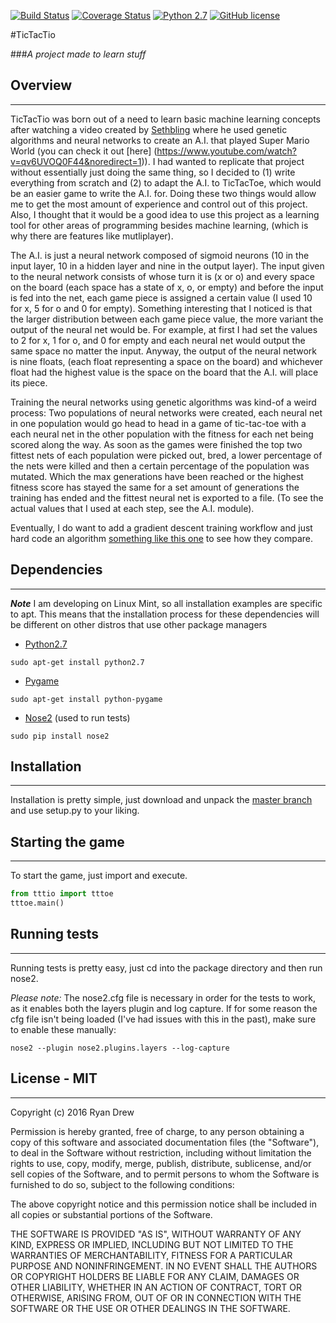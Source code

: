 [![Build Status](https://travis-ci.org/DevelopForLizardz/TicTacTio.svg?branch=master)](https://travis-ci.org/DevelopForLizardz/TicTacTio) 
[![Coverage Status](https://coveralls.io/repos/github/DevelopForLizardz/TicTacTio/badge.svg?branch=master)](https://coveralls.io/github/DevelopForLizardz/TicTacTio?brance=master)
[![Python 2.7](https://img.shields.io/badge/python-2.7-blue.svg)](https://www.python.org/download/releases/2.7/)
[![GitHub license](https://img.shields.io/github/license/mashape/apistatus.svg)](https://opensource.org/licenses/MIT)

#TicTacTio

###*A project made to learn stuff*

## Overview
---

TicTacTio was born out of a need to learn basic machine learning concepts after watching a video created by 
[Sethbling](https://www.youtube.com/channel/UC8aG3LDTDwNR1UQhSn9uVrw) where he used genetic algorithms and neural 
networks to create an A.I. that played Super Mario World (you can check it out [here]
(https://www.youtube.com/watch?v=qv6UVOQ0F44&noredirect=1)). I had wanted to replicate that project without essentially
just doing the same thing, so I decided to (1) write everything from scratch and (2) to adapt the A.I. to TicTacToe, 
which would be an easier game to write the A.I. for. Doing these two things would allow me to get the most amount of 
experience and control out of this project. Also, I thought that it would be a good idea to use this project
as a learning tool for other areas of programming besides machine learning, (which is why there are features like 
mutliplayer).

The A.I. is just a neural network composed of sigmoid neurons (10 in the input layer, 10 in a hidden layer and
nine in the output layer). The input given to the neural network consists of whose turn it is (x or o) and every space 
on the board (each space has a state of x, o, or empty) and before the input is fed into the net, each game piece 
is assigned a certain value (I used 10 for x, 5 for o and 0 for empty). Something interesting that I noticed is that the
larger distribution between each game piece value, the more variant the output of the neural net would be. For example,
at first I had set the values to 2 for x, 1 for o, and 0 for empty and each neural net would output the same space
no matter the input. Anyway, the output of the neural network is nine floats, (each float representing a space on the 
board) and whichever float had the highest value is the space on the board that the A.I. will place its piece.

Training the neural networks using genetic algorithms was kind-of a weird process: Two populations of neural networks
were created, each neural net in one population would go head to head in a game of tic-tac-toe with a each neural
net in the other population with the fitness for each net being scored along the way. As soon as the games were finished
the top two fittest nets of each population were picked out, bred, a lower percentage of the nets were killed and then
a certain percentage of the population was mutated. Which the max generations have been reached or the highest 
fitness score has stayed the same for a set amount of generations the training has ended and the fittest neural net
is exported to a file. (To see the actual values that I used at each step, see the A.I. module).

Eventually, I do want to add a gradient descent training workflow and just hard code an algorithm [something like this
one](http://neverstopbuilding.com/minimax) to see how they compare. 

## Dependencies<a name="dependencies"></a>
---


***Note*** I am developing on Linux Mint, so all installation examples are specific to apt. This means that the 
installation process for these dependencies will be different on other distros that use other package managers

* [Python2.7](www.python.org)
```
sudo apt-get install python2.7
```

* [Pygame](www.pygame.org)
```
sudo apt-get install python-pygame
```
    
* [Nose2](https://nose2.readthedocs.org/en/latest/) (used to run tests)
```
sudo pip install nose2
```

## Installation
---

Installation is pretty simple, just download and unpack the 
[master branch](https://github.com/DevelopForLizardz/TicTacTio/archive/master.zip) and use setup.py to your liking.

## Starting the game
---

To start the game, just import and execute.

```python
from tttio import tttoe
tttoe.main()
```

## Running tests
---

Running tests is pretty easy, just cd into the package directory and then run nose2.

*Please note:* The nose2.cfg file is necessary in order for the tests to work, as it enables both the layers plugin and
log capture. If for some reason the cfg file isn't being loaded (I've had issues with this in the past), make sure to 
enable these manually:

```
nose2 --plugin nose2.plugins.layers --log-capture
```

## License - MIT
--- 

Copyright (c) 2016 Ryan Drew

Permission is hereby granted, free of charge, to any person obtaining a copy of this software and associated documentation files (the "Software"), to deal in the Software without restriction, including without limitation the rights to use, copy, modify, merge, publish, distribute, sublicense, and/or sell copies of the Software, and to permit persons to whom the Software is furnished to do so, subject to the following conditions:

The above copyright notice and this permission notice shall be included in all copies or substantial portions of the Software.

THE SOFTWARE IS PROVIDED "AS IS", WITHOUT WARRANTY OF ANY KIND, EXPRESS OR IMPLIED, INCLUDING BUT NOT LIMITED TO THE WARRANTIES OF MERCHANTABILITY, FITNESS FOR A PARTICULAR PURPOSE AND NONINFRINGEMENT. IN NO EVENT SHALL THE AUTHORS OR COPYRIGHT HOLDERS BE LIABLE FOR ANY CLAIM, DAMAGES OR OTHER LIABILITY, WHETHER IN AN ACTION OF CONTRACT, TORT OR OTHERWISE, ARISING FROM, OUT OF OR IN CONNECTION WITH THE SOFTWARE OR THE USE OR OTHER DEALINGS IN THE SOFTWARE.